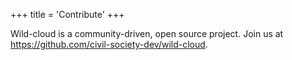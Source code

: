 +++
title = 'Contribute'
+++

Wild-cloud is a community-driven, open source project. Join us at https://github.com/civil-society-dev/wild-cloud.
